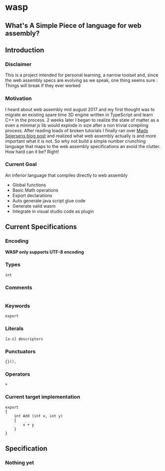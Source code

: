 # wasp
## What's A Simple Piece of language for web assembly?


## Introduction

### Disclaimer

This is a project intended for personal learning, a narrow toolset and, since the web assembly specs are evolving as we speak, one thing seems sure : Things will break if they ever worked

### Motivation

I heard about web assembly mid august 2017 and my first thought was to migrate an existing spare time 3D engine written in TypeScript and learn C++ in the process. 2 weeks later I began to realize the state of matter as a even a minimal js lib would explode in size after a non trivial compiling process. After reading loads of broken tutorials I finally ran over [Mads Sejersens blog post][MS] and realized what web assembly actually is and more important what it is not. So why not build a simple number crunching language that maps to the web assembly specifications an avoid the clutter. How hard can it be? Right! 

### Current Goal

An inferior language that compiles directly to web assembly

* Global functions
* Basic Math operations
* Export declarations
* Auto generate java script glue code
* Generate valid wasm
* Integrate in visual studio code as plugin





## Current Specifications

### Encoding

**WASP only supports UTF-8 encoding**



### Types

```
int
```

### Comments

```

```

### Keywords

```
export
```

### Literals

```
[a-z] descriptors
```

### Punctuators

```
{}(),
```

### Operators

```
+
```



### Current target implementation

```
export
{
	int Add (int x, int y)
    {
    	x + y
    }
}
```







## Specification

### Nothing yet



[MS]: https://medium.com/@MadsSejersen/webassembly-the-missing-tutorial-95f8580b08ba
